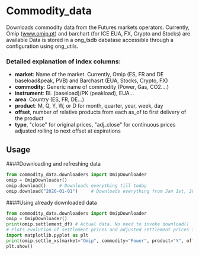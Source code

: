 # Commodity_data
Downloads commodity data from the Futures markets operators. Currently, Omip (www.omip.pt) and barchart (for ICE EUA, FX, Crypto and Stocks) are available
Data is stored in a ong_tsdb dabatase accessible through a configuration using ong_utils.

### Detailed explanation of index columns:
                   
* **market**: Name of the market. Currently, Omip (ES, FR and DE baseload&peak, PVB) and Barchasrt (EUA, Stocks, Crypto, FX)
* **commodity**: Generic name of commodity (Power, Gas, CO2....)
* **instrument**: BL (baseload)/PK (peakload), EUA...
* **area**: Country (ES, FR, DE...)
* **product**: M, Q, Y, W, or D for month, quarter, year, week, day
* **offset**,  number of relative products from each as_of to first delivery of the product 
* **type**,  "close" for original prices, "adj_close" for continuous prices adjusted rolling to next offset at expirations

## Usage
####Downloading and refreshing data
```python
from commodity_data.downloaders import OmipDownloader
omip = OmipDownloader()
omip.download()     # Downloads everything till today
omip.download("2020-01-01")     # Downloads everything from Jan 1st, 2020
```
####Using already downloaded data
```python
from commodity_data.downloaders import OmipDownloader
omip = OmipDownloader()
print(omip.settlement_df) # Actual data. No need to invoke download()
# Plots evolution of settlement prices and adjusted settlement prices for cal ahead of Spanish power baseload
import matplotlib.pyplot as plt
print(omip.settle_xs(market="Omip", commodity="Power", product="Y", offset=1))
plt.show()
```